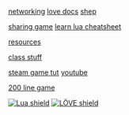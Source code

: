 [networking](https://rvagamejams.com/learn2love/pages/02-17-networking-part-1.html)
[love docs](https://love2d.org/wiki/love)
[shep](https://sheepolution.com/learn/book/12)

[sharing game](https://sheepolution.com/learn/book/15)
[learn lua cheatsheet](https://learnxinyminutes.com/docs/lua/)

[resources](https://github.com/love2d-community/awesome-love2d#tutorials)


[class stuff](https://sheepolution.com/learn/book/24)

[steam game tut](https://github.com/a327ex/blog/issues/15)
[youtube](https://www.youtube.com/watch?v=wttKHL90Ank)

[200 line game](http://osmstudios.com/page/your-first-love2d-game-in-200-lines-part-2-of-3)

[![Lua shield](https://tinyurl.com/lua-shield)](https://www.lua.org/docs.html) 
[![LÖVE shield](https://tinyurl.com/love2d-shield)](https://love2d.org/wiki/Main_Page) 